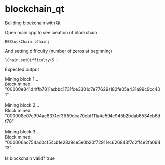 # blockchain_qt
Building blockchain with Qt

Open main.cpp to see creation of blockchain

    EEBlockChain lChain;
    
And setting difficulty (number of zeros at beginning)

    lChain.setDifficulty(5);

Expected output

Mining block 1... 
<br/>
Block mined:  "00000e841d4ffb7811acbbc1731fce3301d7e77629a182fe05a431a99c9cc401" 
<br/>
<br/>
Mining block 2... 
<br/>
Block mined:  "000008e07c994ac8374cf3ff59dca70ebf111a4c594c945b2bdab6534cb6df78" 
<br/>
<br/>
Mining block 3... 
<br/>
Block mined:  "000006ac754ad0cf54ab1e28a9ce5e0b20f72911ec626843f7c2ff4e2fa09413" 
<br/>
<br/>
Is blockchain valid?  true
